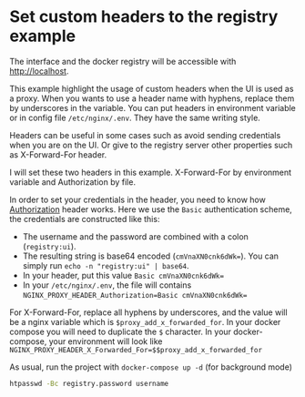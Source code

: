 # Set custom headers to the registry example

The interface and the docker registry will be accessible with <http://localhost>.

This example highlight the usage of custom headers when the UI is used as a proxy. When you wants to use a header name with hyphens, replace them by underscores in the variable. You can put headers in environment variable or in config file `/etc/nginx/.env`. They have the same writing style.

Headers can be useful in some cases such as avoid sending credentials when you are on the UI. Or give to the registry server other properties such as X-Forward-For header.

I will set these two headers in this example. X-Forward-For by environment variable and Authorization by file.

In order to set your credentials in the header, you need to know how [Authorization](https://developer.mozilla.org/en-US/docs/Web/HTTP/Headers/Authorization) header works. Here we use the `Basic` authentication scheme, the credentials are constructed like this:

- The username and the password are combined with a colon (`registry:ui`).
- The resulting string is base64 encoded (`cmVnaXN0cnk6dWk=`). You can simply run `echo -n "registry:ui" | base64`.
- In your header, put this value `Basic cmVnaXN0cnk6dWk=`
- In your `/etc/nginx/.env`, the file will contains `NGINX_PROXY_HEADER_Authorization=Basic cmVnaXN0cnk6dWk=`

For X-Forward-For, replace all hyphens by underscores, and the value will be a nginx variable which is `$proxy_add_x_forwarded_for`. In your docker compose you will need to duplicate the `$` character. In your docker-compose, your environment will look like `NGINX_PROXY_HEADER_X_Forwarded_For=$$proxy_add_x_forwarded_for`

As usual, run the project with `docker-compose up -d` (for background mode)

```bash
htpasswd -Bc registry.password username
```
